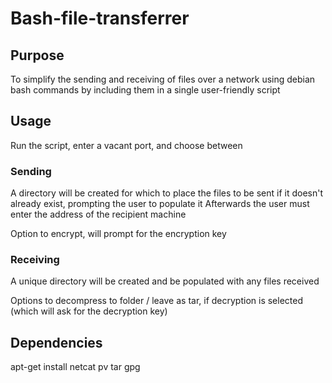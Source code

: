 # Bash-file-transferrer

## Purpose
To simplify the sending and receiving of files over a network using debian bash commands by including them in a single user-friendly script

## Usage
Run the script, enter a vacant port, and choose between

### Sending
A directory will be created for which to place the files to be sent if it doesn't already exist, prompting the user to populate it
Afterwards the user must enter the address of the recipient machine

Option to encrypt, will prompt for the encryption key

### Receiving
A unique directory will be created and be populated with any files received

Options to decompress to folder / leave as tar, if decryption is selected (which will ask for the decryption key)

## Dependencies
apt-get install netcat pv tar gpg
